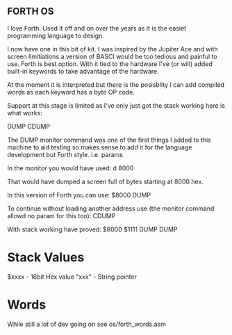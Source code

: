 FORTH OS
--------

I love Forth. Used it off and on over the years as it is the easiet programming language to design.

I now have one in this bit of kit. I was inspired by the Jupiter Ace and with screen limitiations
a version of BASCI would be too tedious and painful to use. Forth is best option. With it tied to
the hardware I've (or will) added built-in keywords to take advantage of the hardware.

At the moment it is interpreted but there is the posisblity I can add compiled words as each 
keyword has a byte OP code. 

Support at this stage is limited as I've only just got the stack working here is what works:

DUMP
CDUMP


The DUMP monitor command was one of the first things I added to this machine to aid testing
so makes sense to add it for the language development but Forth style. i.e. params

In the monitor you would have used: d 8000

That would have dumped a screen full of bytes starting at 8000 hex. 

In this version of Forth you can use: $8000 DUMP

To continue without loading another address use (the monitor command allowd no param for this too): CDUMP


With stack working have proved: $8000 $1111 DUMP DUMP 



Stack Values
============

$xxxx  - 16bit Hex value
"xxx"  - String pointer


Words
=====


While still a lot of dev going on see os/forth_words.asm






 


